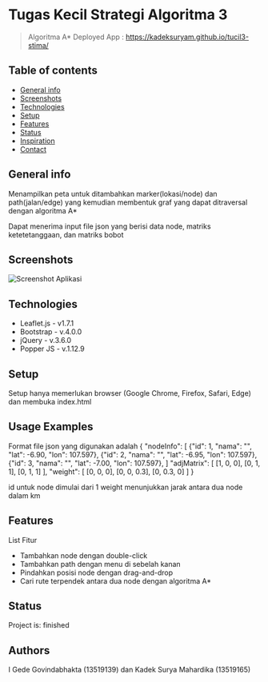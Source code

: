 # Tugas Kecil Strategi Algoritma 3
> Algoritma A*
Deployed App : https://kadeksuryam.github.io/tucil3-stima/

## Table of contents
* [General info](#general-info)
* [Screenshots](#screenshots)
* [Technologies](#technologies)
* [Setup](#setup)
* [Features](#features)
* [Status](#status)
* [Inspiration](#inspiration)
* [Contact](#contact)

## General info
Menampilkan peta untuk ditambahkan marker(lokasi/node) dan path(jalan/edge) yang kemudian membentuk graf yang dapat ditraversal dengan algoritma A*

Dapat menerima input file json yang berisi data node, matriks ketetetanggaan, dan matriks bobot

## Screenshots
![Screenshot Aplikasi](https://gyazo.com/ba0e0aa35aecd2ae2abd3b0158b27aee)

## Technologies
* Leaflet.js - v1.7.1
* Bootstrap - v.4.0.0
* jQuery - v.3.6.0
* Popper JS - v.1.12.9

## Setup
Setup hanya memerlukan browser (Google Chrome, Firefox, Safari, Edge) dan membuka index.html

## Usage Examples
Format file json yang digunakan adalah
{
    "nodeInfo": [
        {"id": 1, "nama": "", "lat": -6.90, "lon": 107.597},
        {"id": 2, "nama": "", "lat": -6.95, "lon": 107.597},
        {"id": 3, "nama": "", "lat": -7.00, "lon": 107.597},
        ]
    "adjMatrix": [
        [1, 0, 0],
        [0, 1, 1],
        [0, 1, 1]
    ],
    "weight": [
        [0, 0, 0],
        [0, 0, 0.3],
        [0, 0.3, 0]
    ]
}

id untuk node dimulai dari 1
weight menunjukkan jarak antara dua node dalam km

## Features
List Fitur
* Tambahkan node dengan double-click
* Tambahkan path dengan menu di sebelah kanan
* Pindahkan posisi node dengan drag-and-drop
* Cari rute terpendek antara dua node dengan algoritma A*


## Status
Project is: finished

## Authors
I Gede Govindabhakta (13519139) dan Kadek Surya Mahardika (13519165)
